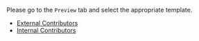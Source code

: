 Please go to the `Preview` tab and select the appropriate template.
* [External Contributors](?expand=1&template=external_pull_request_template.md)
* [Internal Contributors](?expand=1&template=internal_pull_request_template.md)
